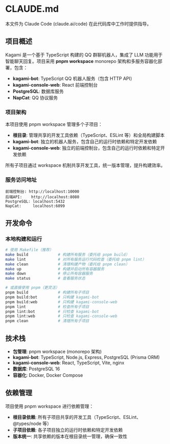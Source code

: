 # CLAUDE.md

本文件为 Claude Code (claude.ai/code) 在此代码库中工作时提供指导。

## 项目概述

Kagami 是一个基于 TypeScript 构建的 QQ 群聊机器人，集成了 LLM 功能用于智能聊天回复。项目采用 **pnpm workspace** monorepo 架构和多服务容器化部署，包含：

- **kagami-bot**: TypeScript QQ 机器人服务（包含 HTTP API）
- **kagami-console-web**: React 前端控制台
- **PostgreSQL**: 数据库服务
- **NapCat**: QQ 协议服务

### 项目架构

本项目使用 pnpm workspace 管理多个子项目：

- **根目录**: 管理共享的开发工具依赖（TypeScript、ESLint 等）和全局构建脚本
- **kagami-bot**: 独立的机器人服务，包含自己的运行时依赖和特定开发依赖
- **kagami-console-web**: 独立的前端控制台，包含自己的运行时依赖和特定开发依赖

所有子项目通过 workspace 机制共享开发工具，统一版本管理，提升构建效率。

### 服务访问地址
```
前端控制台: http://localhost:10000
后端API:    http://localhost:8080
PostgreSQL: localhost:5432
NapCat:     localhost:6099
```

## 开发命令

### 本地构建和运行
```bash
# 使用 Makefile（推荐）
make build             # 构建所有服务（委托给 pnpm build）
make lint              # 对所有服务运行代码检查（委托给 pnpm lint）
make clean             # 清理构建产物（委托给 pnpm clean）
make up                # 构建并启动所有容器服务
make down              # 停止所有容器服务
make status            # 查看服务状态

# 或直接使用 pnpm（更灵活）
pnpm build             # 构建所有子项目
pnpm build:bot         # 只构建 kagami-bot
pnpm build:web         # 只构建 kagami-console-web
pnpm lint              # 检查所有子项目
pnpm lint:bot          # 只检查 kagami-bot
pnpm lint:web          # 只检查 kagami-console-web
pnpm clean             # 清理所有子项目
```

## 技术栈

- **包管理**: pnpm workspace (monorepo 架构)
- **kagami-bot**: TypeScript, Node.js, Express, PostgreSQL (Prisma ORM)
- **kagami-console-web**: React, TypeScript, Vite, nginx
- **数据库**: PostgreSQL 16
- **容器化**: Docker, Docker Compose

## 依赖管理

项目使用 pnpm workspace 进行依赖管理：

- **根目录依赖**: 所有子项目共享的开发工具（TypeScript、ESLint、@types/node 等）
- **子项目依赖**: 各子项目独立的运行时依赖和特定开发依赖
- **版本统一**: 共享依赖的版本在根目录统一管理，确保一致性
